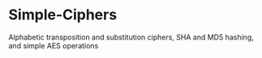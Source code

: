 # Simple-Ciphers
Alphabetic transposition and substitution ciphers, SHA and MD5 hashing, and simple AES operations
